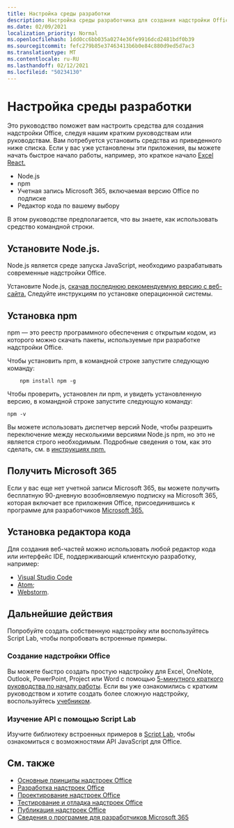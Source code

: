 ```yaml
---
title: Настройка среды разработки
description: Настройка среды разработчика для создания надстройки Office.
ms.date: 02/09/2021
localization_priority: Normal
ms.openlocfilehash: 1dd0cc6bb035a0274e36fe9916dcd2481bdf0b39
ms.sourcegitcommit: fefc279b85e37463413b6b0e84c880d9ed5d7ac3
ms.translationtype: MT
ms.contentlocale: ru-RU
ms.lasthandoff: 02/12/2021
ms.locfileid: "50234130"
---
```

# <a name="set-up-your-development-environment"></a>Настройка среды разработки

Это руководство поможет вам настроить средства для создания надстройки Office, следуя нашим кратким руководствам или руководствам. Вам потребуется установить средства из приведенного ниже списка. Если у вас уже установлены эти приложения, вы можете начать быстрое начало работы, например, это краткое начало [Excel React.](../quickstarts/excel-quickstart-react.md)

- Node.js
- npm
- Учетная запись Microsoft 365, включаемая версию Office по подписке
- Редактор кода по вашему выбору

В этом руководстве предполагается, что вы знаете, как использовать средство командной строки. 

## <a name="install-nodejs"></a>Установите Node.js.

Node.js является среде запуска JavaScript, необходимо разрабатывать современные надстройки Office.

Установите Node.js, [скачав последнюю рекомендуемую версию с веб-сайта.](https://nodejs.org) Следуйте инструкциям по установке операционной системы.

## <a name="install-npm"></a>Установка npm

npm — это реестр программного обеспечения с открытым кодом, из которого можно скачать пакеты, используемые при разработке надстройки Office.

Чтобы установить npm, в командной строке запустите следующую команду:

```command&nbsp;line
    npm install npm -g
```

Чтобы проверить, установлен ли npm, и увидеть установленную версию, в командной строке запустите следующую команду:

```command&nbsp;line
npm -v
```

Вы можете использовать диспетчер версий Node, чтобы разрешить переключение между несколькими версиями Node.js npm, но это не является строго необходимым. Подробные сведения о том, как это сделать, см. в [инструкциях npm.](https://docs.npmjs.com/downloading-and-installing-node-js-and-npm)

## <a name="get-microsoft-365"></a>Получить Microsoft 365

Если у вас еще нет учетной записи Microsoft 365, вы можете получить бесплатную 90-дневную возобновляемую подписку на Microsoft 365, которая включает все приложения Office, присоединившись к программе для разработчиков [Microsoft 365.](https://developer.microsoft.com/office/dev-program)

## <a name="install-a-code-editor"></a>Установка редактора кода

Для создания веб-частей можно использовать любой редактор кода или интерфейс IDE, поддерживающий клиентскую разработку, например:

- [Visual Studio Code](https://code.visualstudio.com/)
- [Atom](https://atom.io);
- [Webstorm](https://www.jetbrains.com/webstorm).

## <a name="next-steps"></a>Дальнейшие действия

Попробуйте создать собственную надстройку или воспользуйтесь Script Lab, чтобы попробовать встроенные примеры.

### <a name="create-an-office-add-in"></a>Создание надстройки Office

Вы можете быстро создать простую надстройку для Excel, OneNote, Outlook, PowerPoint, Project или Word с помощью [5-минутного краткого руководства по началу работы](../index.yml). Если вы уже ознакомились с кратким руководством и хотите создать более сложную надстройку, воспользуйтесь [учебником](../index.yml).

### <a name="explore-the-apis-with-script-lab"></a>Изучение API с помощью Script Lab

Изучите библиотеку встроенных примеров в [Script Lab](explore-with-script-lab.md), чтобы ознакомиться с возможностями API JavaScript для Office.

## <a name="see-also"></a>См. также

- [Основные принципы надстроек Office](../overview/core-concepts-office-add-ins.md)
- [Разработка надстроек Office](../develop/develop-overview.md)
- [Проектирование надстроек Office](../design/add-in-design.md)
- [Тестирование и отладка надстроек Office](../testing/test-debug-office-add-ins.md)
- [Публикация надстроек Office](../publish/publish.md)
- [Сведения о программе для разработчиков Microsoft 365](https://developer.microsoft.com/microsoft-365/dev-program)